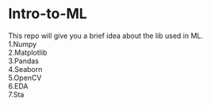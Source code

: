 # Intro-to-ML
This repo will give you a brief idea about the lib used in ML. <br>
1.Numpy<br>
2.Matplotlib<br>
3.Pandas<br>
4.Seaborn<br>
5.OpenCV<br>
6.EDA<br>
7.Sta
